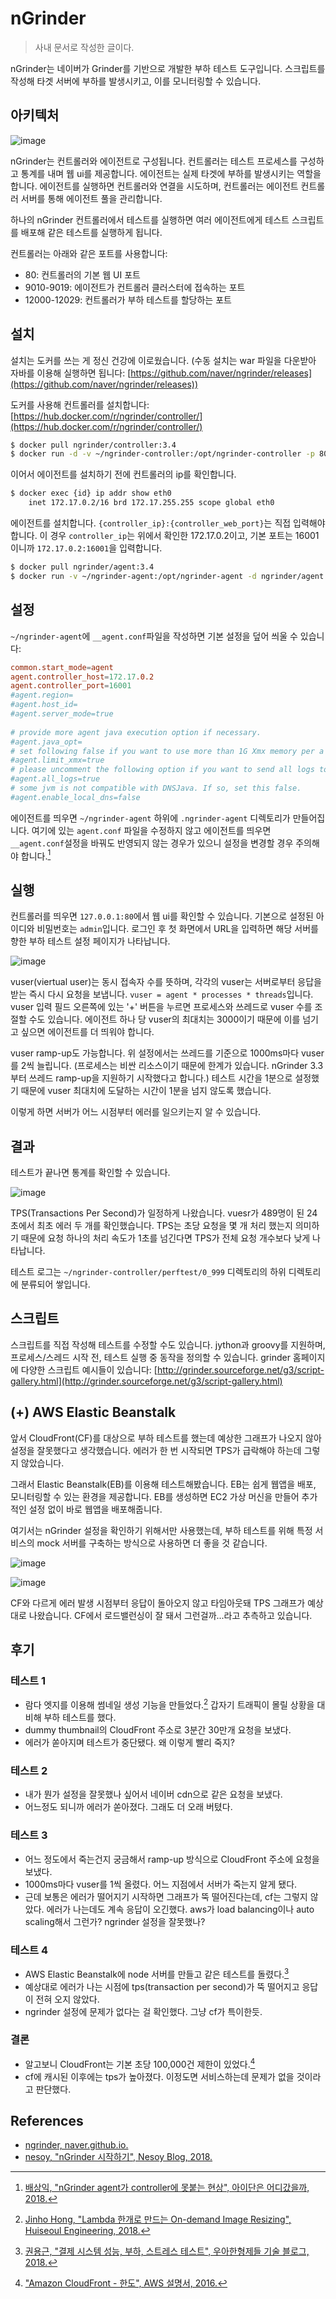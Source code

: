 # nGrinder

> 사내 문서로 작성한 글이다.

nGrinder는 네이버가 Grinder를 기반으로 개발한 부하 테스트 도구입니다. 스크립트를 작성해 타겟 서버에 부하를 발생시키고, 이를 모니터링할 수 있습니다.

## 아키텍처

![image](https://user-images.githubusercontent.com/6410412/63666804-51db4c80-c80c-11e9-8092-697ae965460b.png)

nGrinder는 컨트롤러와 에이전트로 구성됩니다. 컨트롤러는 테스트 프로세스를 구성하고 통계를 내며 웹 ui를 제공합니다. 에이전트는 실제 타겟에 부하를 발생시키는 역할을 합니다. 에이전트를 실행하면 컨트롤러와 연결을 시도하며, 컨트롤러는 에이전트 컨트롤러 서버를 통해 에이전트 풀을 관리합니다.

하나의 nGrinder 컨트롤러에서 테스트를 실행하면 여러 에이전트에게 테스트 스크립트를 배포해 같은 테스트를 실행하게 됩니다.

컨트롤러는 아래와 같은 포트를 사용합니다:

- 80: 컨트롤러의 기본 웹 UI 포트
- 9010-9019: 에이전트가 컨트롤러 클러스터에 접속하는 포트
- 12000-12029: 컨트롤러가 부하 테스트를 할당하는 포트

## 설치

설치는 도커를 쓰는 게 정신 건강에 이로웠습니다. (수동 설치는 war 파일을 다운받아 자바를 이용해 실행하면 됩니다: [https://github.com/naver/ngrinder/releases](https://github.com/naver/ngrinder/releases))

도커를 사용해 컨트롤러를 설치합니다: [https://hub.docker.com/r/ngrinder/controller/](https://hub.docker.com/r/ngrinder/controller/)

```bash
$ docker pull ngrinder/controller:3.4
$ docker run -d -v ~/ngrinder-controller:/opt/ngrinder-controller -p 80:80 -p 16001:16001 -p 12000-12009:12000-12009 ngrinder/controller:3.4
```

이어서 에이전트를 설치하기 전에 컨트롤러의 ip를 확인합니다.

```bash
$ docker exec {id} ip addr show eth0
    inet 172.17.0.2/16 brd 172.17.255.255 scope global eth0
```

에이전트를 설치합니다. `{controller_ip}:{controller_web_port}`는 직접 입력해야 합니다. 이 경우 `controller_ip`는 위에서 확인한 172.17.0.2이고, 기본 포트는 16001이니까 `172.17.0.2:16001`을 입력합니다.

```bash
$ docker pull ngrinder/agent:3.4
$ docker run -v ~/ngrinder-agent:/opt/ngrinder-agent -d ngrinder/agent:3.4 {controller_ip}:{controller_web_port}
```

## 설정

`~/ngrinder-agent`에 `__agent.conf`파일을 작성하면 기본 설정을 덮어 씌울 수 있습니다:

```conf
common.start_mode=agent
agent.controller_host=172.17.0.2
agent.controller_port=16001
#agent.region=
#agent.host_id=
#agent.server_mode=true
    
# provide more agent java execution option if necessary.
#agent.java_opt=
# set following false if you want to use more than 1G Xmx memory per a agent process.
#agent.limit_xmx=true
# please uncomment the following option if you want to send all logs to the controller.
#agent.all_logs=true
# some jvm is not compatible with DNSJava. If so, set this false.
#agent.enable_local_dns=false
```

에이전트를 띄우면 `~/ngrinder-agent` 하위에 `.ngrinder-agent` 디렉토리가 만들어집니다. 여기에 있는 `agent.conf` 파일을 수정하지 않고 에이전트를 띄우면 `__agent.conf`설정을 바꿔도 반영되지 않는 경우가 있으니 설정을 변경할 경우 주의해야 합니다.[^aidanbae]

## 실행

컨트롤러를 띄우면 `127.0.0.1:80`에서 웹 ui를 확인할 수 있습니다. 기본으로 설정된 아이디와 비밀번호는 `admin`입니다. 로그인 후 첫 화면에서 URL을 입력하면 해당 서버를 향한 부하 테스트 설정 페이지가 나타납니다.

![image](https://user-images.githubusercontent.com/6410412/63666837-6cadc100-c80c-11e9-9e80-4a7bf5485081.png)

vuser(viertual user)는 동시 접속자 수를 뜻하며, 각각의 vuser는 서버로부터 응답을 받는 즉시 다시 요청을 보냅니다.  `vuser = agent * processes * threads`입니다. vuser 입력 필드 오른쪽에 있는 '+' 버튼을 누르면 프로세스와 쓰레드로 vuser 수를 조절할 수도 있습니다. 에이전트 하나 당 vuser의 최대치는 3000이기 때문에 이를 넘기고 싶으면 에이전트를 더 띄워야 합니다.

vuser ramp-up도 가능합니다. 위 설정에서는 쓰레드를 기준으로 1000ms마다 vuser를 2씩 늘립니다. (프로세스는 비싼 리소스이기 때문에 한계가 있습니다. nGrinder 3.3부터 쓰레드 ramp-up을 지원하기 시작했다고 합니다.) 테스트 시간을 1분으로 설정했기 때문에 vuser 최대치에 도달하는 시간이 1분을 넘지 않도록 했습니다.

이렇게 하면 서버가 어느 시점부터 에러를 일으키는지 알 수 있습니다.

## 결과

테스트가 끝나면 통계를 확인할 수 있습니다.

![image](https://user-images.githubusercontent.com/6410412/63666855-7d5e3700-c80c-11e9-910e-77084c4cbc07.png)

TPS(Transactions Per Second)가 일정하게 나왔습니다. vuesr가 489명이 된 24초에서 최초 에러 두 개를 확인했습니다. TPS는 초당 요청을 몇 개 처리 했는지 의미하기 때문에 요청 하나의 처리 속도가 1초를 넘긴다면 TPS가 전체 요청 개수보다 낮게 나타납니다.

테스트 로그는 `~/ngrinder-controller/perftest/0_999` 디렉토리의 하위 디렉토리에 분류되어 쌓입니다.

## 스크립트

스크립트를 직접 작성해 테스트를 수정할 수도 있습니다. jython과 groovy를 지원하며, 프로세스/스레드 시작 전, 테스트 실행 중 동작을 정의할 수 있습니다. grinder 홈페이지에 다양한 스크립트 예시들이 있습니다: [http://grinder.sourceforge.net/g3/script-gallery.html](http://grinder.sourceforge.net/g3/script-gallery.html)

## (+) AWS Elastic Beanstalk

앞서 CloudFront(CF)를 대상으로 부하 테스트를 했는데 예상한 그래프가 나오지 않아 설정을 잘못했다고 생각했습니다. 에러가 한 번 시작되면 TPS가 급락해야 하는데 그렇지 않았습니다.

그래서 Elastic Beanstalk(EB)를 이용해 테스트해봤습니다. EB는 쉽게 웹앱을 배포, 모니터링할 수 있는 환경을 제공합니다. EB를 생성하면 EC2 가상 머신을 만들어 추가적인 설정 없이 바로 웹앱을 배포해줍니다.

여기서는 nGrinder 설정을 확인하기 위해서만 사용했는데, 부하 테스트를 위해 특정 서비스의 mock 서버를 구축하는 방식으로 사용하면 더 좋을 것 같습니다. 

![image](https://user-images.githubusercontent.com/6410412/63666868-8bac5300-c80c-11e9-8e02-e9f75785afc2.png)

![image](https://user-images.githubusercontent.com/6410412/63666870-8ea74380-c80c-11e9-8f3b-13f2252b1fbc.png)

CF와 다르게 에러 발생 시점부터 응답이 돌아오지 않고 타임아웃돼 TPS 그래프가 예상대로 나왔습니다. CF에서 로드밸런싱이 잘 돼서 그런걸까...라고 추측하고 있습니다.

## 후기

### 테스트 1

* 람다 엣지를 이용해 썸네일 생성 기능을 만들었다.[^huiseoul]  갑자기 트래픽이 몰릴 상황을 대비해 부하 테스트를 했다.
* dummy thumbnail의 CloudFront 주소로 3분간 30만개 요청을 보냈다.
* 에러가 쏟아지며 테스트가 중단됐다. 왜 이렇게 빨리 죽지?

### 테스트 2

* 내가 뭔가 설정을 잘못했나 싶어서 네이버 cdn으로 같은 요청을 보냈다.
* 어느정도 되니까 에러가 쏟아졌다. 그래도 더 오래 버텼다.

### 테스트 3

* 어느 정도에서 죽는건지 궁금해서 ramp-up 방식으로 CloudFront 주소에 요청을 보냈다.
* 1000ms마다 vuser를 1씩 올렸다. 어느 지점에서 서버가 죽는지 알게 됐다.
* 근데 보통은 에러가 떨어지기 시작하면 그래프가 뚝 떨어진다는데, cf는 그렇지 않았다. 에러가 나는데도 계속 응답이 오긴했다. aws가 load balancing이나 auto scaling해서 그런가? ngrinder 설정을 잘못했나?

### 테스트 4

* AWS Elastic Beanstalk에 node 서버를 만들고 같은 테스트를 돌렸다.[^woowabros]
* 예상대로 에러가 나는 시점에 tps(transaction per second)가 뚝 떨어지고 응답이 전혀 오지 않았다.
* ngrinder 설정에 문제가 없다는 걸 확인했다. 그냥 cf가 특이한듯.

### 결론

* 알고보니 CloudFront는 기본 초당 100,000건 제한이 있었다.[^amazon]
* cf에 캐시된 이후에는 tps가 높아졌다. 이정도면 서비스하는데 문제가 없을 것이라고 판단했다.

## References

* [ngrinder, naver.github.io.](https://naver.github.io/ngrinder/)
* [nesoy, "nGrinder 시작하기", Nesoy Blog, 2018.](https://nesoy.github.io/articles/2018-10/nGrinder-Start)

[^aidanbae]: [배상익, "nGrinder agent가 controller에 못붙는 현상", 아이단은 어디갔을까, 2018.](https://aidanbae.github.io/code/devops/ngrinder/agentcontroller/)
[^huiseoul]: [Jinho Hong, "Lambda 한개로 만드는 On-demand Image Resizing", Huiseoul Engineering, 2018.](https://engineering.huiseoul.com/lambda-%ED%95%9C%EA%B0%9C%EB%A1%9C-%EB%A7%8C%EB%93%9C%EB%8A%94-on-demand-image-resizing-d48167cc1c31)
[^woowabros]: [권용근, "결제 시스템 성능, 부하, 스트레스 테스트", 우아한형제들 기술 블로그, 2018.](http://woowabros.github.io/experience/2018/05/08/billing-performance_test_experience.html)
[^amazon]: ["Amazon CloudFront - 한도", AWS 설명서, 2016.](https://docs.aws.amazon.com/ko_kr/AmazonCloudFront/latest/DeveloperGuide/cloudfront-limits.html)
